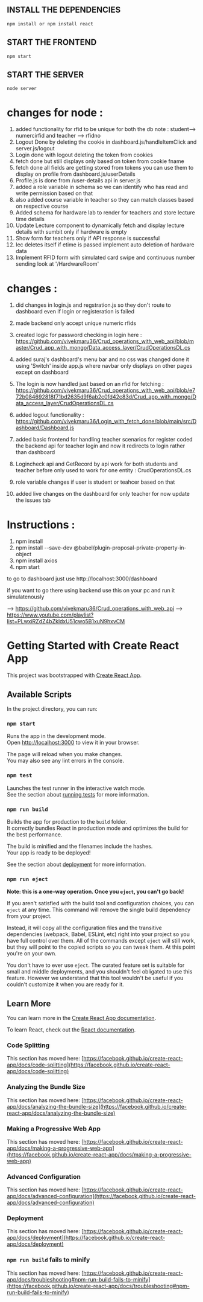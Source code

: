 ## INSTALL THE DEPENDENCIES
```
npm install or npm install react
```

## START THE FRONTEND
```
npm start
```


## START THE SERVER
```
node server
```
# changes for node :

1) added functionality for rfid to be unique for both the db note : student--> numercirfid and teacher --> rfidno 
2) Logout Done by deleting the cookie in dashboard.js/handleItemClick and server.js/logout
3) Login done with logout deleting the token from cookies
4) fetch done but still displays only based on token from cookie fname
5) fetch done all fields are getting stored from tokens you can use them to display on profile from dashboard.js/userDetails
6) Profile.js is done from /user-details api in server.js 
7) added a role variable in schema so we can identify who has read and write permission based on that 
8) also added course variable in teacher so they can match classes based on respective course
9) Added schema for hardware lab to render for teachers and store lecture time details
10) Update Lecture component to dynamically fetch and display lecture details with sumbit only if hardware is empty
11) Show form for teachers only if API response is successful
12) lec deletes itself if etime is passed implement auto deletion of hardware data
13) Implement RFID form with simulated card swipe and continuous number sending look at '/HardwareRoom'

# changes :

1) did changes in login.js and regstration.js so they don't route to dashboard even if login or registeration is failed
2) made backend only accept unique numeric rfids
3) created logic for password checking in login here : https://github.com/vivekmaru36/Crud_operations_with_web_api/blob/master/Crud_app_with_mongo/Data_access_layer/CrudOperationsDL.cs
4) added suraj's dashboard's menu bar and no css was changed done it using 'Switch' inside app.js where navbar only displays on other pages except on dashboard
5) The login is now handled just based on an rfid for fetching :
       https://github.com/vivekmaru36/Crud_operations_with_web_api/blob/e772b084692818f71bd2635d9f6ab2c0fd42c83d/Crud_app_with_mongo/Data_access_layer/CrudOperationsDL.cs
6) added logout functionality : https://github.com/vivekmaru36/Login_with_fetch_done/blob/main/src/Dashboard/Dashboard.js

7) added basic frontend for handling teacher scenarios for register
   coded the backend api for teacher login and now it redirects to login rather than dashboard

8) Logincheck api and GetRecord by api work for both students and teacher before only used to work for one entity : CrudOperationsDL.cs

9) role variable changes if user is student or teahcer based on that 

10) added live changes on the dashboard for only teacher for now update the issues tab 

# Instructions : 

1) npm install
2) npm install --save-dev @babel/plugin-proposal-private-property-in-object
3) npm install axios
4) npm start 

to go to dashboard just use http://localhost:3000/dashboard

if you want to go there using backend use this on your pc and run it simulatenously 

--> https://github.com/vivekmaru36/Crud_operations_with_web_api
--> https://www.youtube.com/playlist?list=PLwxiRZdZ4bZkldxU51cwo5B1xuN9hxvCM


# Getting Started with Create React App

This project was bootstrapped with [Create React App](https://github.com/facebook/create-react-app).

## Available Scripts

In the project directory, you can run:

### `npm start`

Runs the app in the development mode.\
Open [http://localhost:3000](http://localhost:3000) to view it in your browser.

The page will reload when you make changes.\
You may also see any lint errors in the console.

### `npm test`

Launches the test runner in the interactive watch mode.\
See the section about [running tests](https://facebook.github.io/create-react-app/docs/running-tests) for more information.

### `npm run build`

Builds the app for production to the `build` folder.\
It correctly bundles React in production mode and optimizes the build for the best performance.

The build is minified and the filenames include the hashes.\
Your app is ready to be deployed!

See the section about [deployment](https://facebook.github.io/create-react-app/docs/deployment) for more information.

### `npm run eject`

**Note: this is a one-way operation. Once you `eject`, you can't go back!**

If you aren't satisfied with the build tool and configuration choices, you can `eject` at any time. This command will remove the single build dependency from your project.

Instead, it will copy all the configuration files and the transitive dependencies (webpack, Babel, ESLint, etc) right into your project so you have full control over them. All of the commands except `eject` will still work, but they will point to the copied scripts so you can tweak them. At this point you're on your own.

You don't have to ever use `eject`. The curated feature set is suitable for small and middle deployments, and you shouldn't feel obligated to use this feature. However we understand that this tool wouldn't be useful if you couldn't customize it when you are ready for it.

## Learn More

You can learn more in the [Create React App documentation](https://facebook.github.io/create-react-app/docs/getting-started).

To learn React, check out the [React documentation](https://reactjs.org/).

### Code Splitting

This section has moved here: [https://facebook.github.io/create-react-app/docs/code-splitting](https://facebook.github.io/create-react-app/docs/code-splitting)

### Analyzing the Bundle Size

This section has moved here: [https://facebook.github.io/create-react-app/docs/analyzing-the-bundle-size](https://facebook.github.io/create-react-app/docs/analyzing-the-bundle-size)

### Making a Progressive Web App

This section has moved here: [https://facebook.github.io/create-react-app/docs/making-a-progressive-web-app](https://facebook.github.io/create-react-app/docs/making-a-progressive-web-app)

### Advanced Configuration

This section has moved here: [https://facebook.github.io/create-react-app/docs/advanced-configuration](https://facebook.github.io/create-react-app/docs/advanced-configuration)

### Deployment

This section has moved here: [https://facebook.github.io/create-react-app/docs/deployment](https://facebook.github.io/create-react-app/docs/deployment)

### `npm run build` fails to minify

This section has moved here: [https://facebook.github.io/create-react-app/docs/troubleshooting#npm-run-build-fails-to-minify](https://facebook.github.io/create-react-app/docs/troubleshooting#npm-run-build-fails-to-minify)
